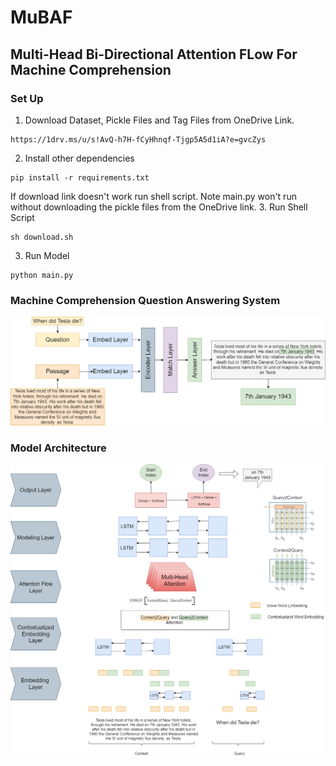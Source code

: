 # MuBAF
## Multi-Head Bi-Directional Attention FLow For Machine Comprehension


### Set Up


1. Download Dataset, Pickle Files and Tag Files from OneDrive Link.
```shell
https://1drv.ms/u/s!AvQ-h7H-fCyHhnqf-Tjgp5A5d1iA?e=gvcZys
```
2. Install other dependencies
```shell
pip install -r requirements.txt
```
If download link doesn't work run shell script.
Note main.py won't run without downloading the pickle files from the OneDrive link.
3. Run Shell Script
```shell
sh download.sh
```
3. Run Model
```shell
python main.py
```

### Machine Comprehension Question Answering System
![Results](Files/GeneralArchitecture.drawio.png)
### Model Architecture
![Results](Files/Diagram.png)
